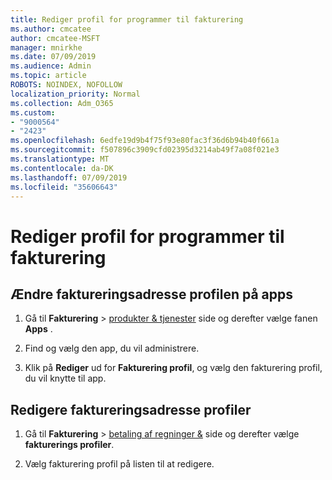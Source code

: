 ```yaml
---
title: Rediger profil for programmer til fakturering
ms.author: cmcatee
author: cmcatee-MSFT
manager: mnirkhe
ms.date: 07/09/2019
ms.audience: Admin
ms.topic: article
ROBOTS: NOINDEX, NOFOLLOW
localization_priority: Normal
ms.collection: Adm_O365
ms.custom:
- "9000564"
- "2423"
ms.openlocfilehash: 6edfe19d9b4f75f93e80fac3f36d6b94b40f661a
ms.sourcegitcommit: f507896c3909cfd02395d3214ab49f7a08f021e3
ms.translationtype: MT
ms.contentlocale: da-DK
ms.lasthandoff: 07/09/2019
ms.locfileid: "35606643"
---
```

# <a name="edit-billing-profile-for-apps"></a>Rediger profil for programmer til fakturering

## <a name="to-change-the-billing-profile-on-apps"></a>Ændre faktureringsadresse profilen på apps

1. Gå til **Fakturering** > [produkter & tjenester](https://go.microsoft.com/fwlink/p/?linkid=842054) side og derefter vælge fanen **Apps** .

2. Find og vælg den app, du vil administrere.  

3. Klik på **Rediger** ud for **Fakturering profil**, og vælg den fakturering profil, du vil knytte til app.

## <a name="edit-billing-profiles"></a>Redigere faktureringsadresse profiler

1. Gå til **Fakturering** > [betaling af regninger &](https://go.microsoft.com/fwlink/p/?linkid=848039) side og derefter vælge **fakturerings profiler**.

2. Vælg fakturering profil på listen til at redigere.